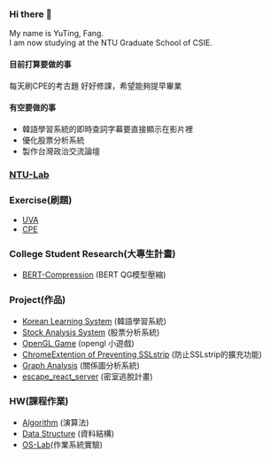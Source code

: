 ### Hi there 👋
My name is YuTing, Fang.   
I am now studying at the NTU Graduate School of CSIE.   

#### 目前打算要做的事
每天刷CPE的考古題
好好修課，希望能夠提早畢業  

#### 有空要做的事
* 韓語學習系統的即時查詞字幕要直接顯示在影片裡
* 優化股票分析系統
* 製作台灣政治交流論壇

### [NTU-Lab](https://github.com/YuTing-Fang1999/NTU-Lab)


### Exercise(刷題) 
* [UVA](https://github.com/YuTing-Fang1999/UVA100)
* [CPE](https://github.com/YuTing-Fang1999/CPE)

### College Student Research(大專生計畫)
* [BERT-Compression](https://github.com/YuTing-Fang1999/BERT-Compression) (BERT QG模型壓縮)

### Project(作品)
* [Korean Learning System](https://github.com/YuTing-Fang1999/KoreanLearing-mini) (韓語學習系統)
* [Stock Analysis System](https://github.com/YuTing-Fang1999/Final-Project) (股票分析系統)
* [OpenGL Game](https://github.com/Maxspace1024/the_Road_on_GhostLand) (opengl 小遊戲)
* [ChromeExtention of Preventing SSLstrip](https://github.com/YuTing-Fang1999/ChromeExtension) (防止SSLstrip的擴充功能)
* [Graph Analysis](https://github.com/YuTing-Fang1999/PlotGraph) (關係圖分析系統)  
* [escape_react_server](https://github.com/YuTing-Fang1999/escape_react_server) (密室逃脫計畫)

### HW(課程作業)
* [Algorithm](https://github.com/YuTing-Fang1999/Algorithms-Java) (演算法)
* [Data Structure](https://github.com/YuTing-Fang1999/Data-Structure) (資料結構)
* [OS-Lab](https://github.com/YuTing-Fang1999/OS-lab)(作業系統實驗)


<!--
**YuTing-Fang1999/YuTing-Fang1999** is a ✨ _special_ ✨ repository because its `README.md` (this file) appears on your GitHub profile.

Here are some ideas to get you started:

- 🔭 I’m currently working on ...
- 🌱 I’m currently learning ...
- 👯 I’m looking to collaborate on ...
- 🤔 I’m looking for help with ...
- 💬 Ask me about ...
- 📫 How to reach me: ...
- 😄 Pronouns: ...
- ⚡ Fun fact: ...
-->
